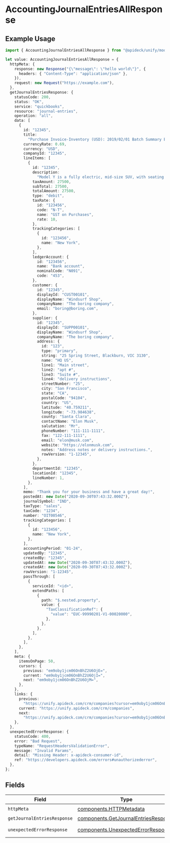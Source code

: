 # AccountingJournalEntriesAllResponse

## Example Usage

```typescript
import { AccountingJournalEntriesAllResponse } from "@apideck/unify/models/operations";

let value: AccountingJournalEntriesAllResponse = {
  httpMeta: {
    response: new Response("{\"message\": \"hello world\"}", {
      headers: { "Content-Type": "application/json" },
    }),
    request: new Request("https://example.com"),
  },
  getJournalEntriesResponse: {
    statusCode: 200,
    status: "OK",
    service: "quickbooks",
    resource: "journal-entries",
    operation: "all",
    data: [
      {
        id: "12345",
        title:
          "Purchase Invoice-Inventory (USD): 2019/02/01 Batch Summary Entry",
        currencyRate: 0.69,
        currency: "USD",
        companyId: "12345",
        lineItems: [
          {
            id: "12345",
            description:
              "Model Y is a fully electric, mid-size SUV, with seating for up to seven, dual motor AWD and unparalleled protection.",
            taxAmount: 27500,
            subTotal: 27500,
            totalAmount: 27500,
            type: "debit",
            taxRate: {
              id: "123456",
              code: "N-T",
              name: "GST on Purchases",
              rate: 10,
            },
            trackingCategories: [
              {
                id: "123456",
                name: "New York",
              },
            ],
            ledgerAccount: {
              id: "123456",
              name: "Bank account",
              nominalCode: "N091",
              code: "453",
            },
            customer: {
              id: "12345",
              displayId: "CUST00101",
              displayName: "Windsurf Shop",
              companyName: "The boring company",
              email: "boring@boring.com",
            },
            supplier: {
              id: "12345",
              displayId: "SUPP00101",
              displayName: "Windsurf Shop",
              companyName: "The boring company",
              address: {
                id: "123",
                type: "primary",
                string: "25 Spring Street, Blackburn, VIC 3130",
                name: "HQ US",
                line1: "Main street",
                line2: "apt #",
                line3: "Suite #",
                line4: "delivery instructions",
                streetNumber: "25",
                city: "San Francisco",
                state: "CA",
                postalCode: "94104",
                country: "US",
                latitude: "40.759211",
                longitude: "-73.984638",
                county: "Santa Clara",
                contactName: "Elon Musk",
                salutation: "Mr",
                phoneNumber: "111-111-1111",
                fax: "122-111-1111",
                email: "elon@musk.com",
                website: "https://elonmusk.com",
                notes: "Address notes or delivery instructions.",
                rowVersion: "1-12345",
              },
            },
            departmentId: "12345",
            locationId: "12345",
            lineNumber: 1,
          },
        ],
        memo: "Thank you for your business and have a great day!",
        postedAt: new Date("2020-09-30T07:43:32.000Z"),
        journalSymbol: "IND",
        taxType: "sales",
        taxCode: "1234",
        number: "OIT00546",
        trackingCategories: [
          {
            id: "123456",
            name: "New York",
          },
        ],
        accountingPeriod: "01-24",
        updatedBy: "12345",
        createdBy: "12345",
        updatedAt: new Date("2020-09-30T07:43:32.000Z"),
        createdAt: new Date("2020-09-30T07:43:32.000Z"),
        rowVersion: "1-12345",
        passThrough: [
          {
            serviceId: "<id>",
            extendPaths: [
              {
                path: "$.nested.property",
                value: {
                  "TaxClassificationRef": {
                    "value": "EUC-99990201-V1-00020000",
                  },
                },
              },
            ],
          },
        ],
      },
    ],
    meta: {
      itemsOnPage: 50,
      cursors: {
        previous: "em9oby1jcm06OnBhZ2U6OjE=",
        current: "em9oby1jcm06OnBhZ2U6OjI=",
        next: "em9oby1jcm06OnBhZ2U6OjM=",
      },
    },
    links: {
      previous:
        "https://unify.apideck.com/crm/companies?cursor=em9oby1jcm06OnBhZ2U6OjE%3D",
      current: "https://unify.apideck.com/crm/companies",
      next:
        "https://unify.apideck.com/crm/companies?cursor=em9oby1jcm06OnBhZ2U6OjM",
    },
  },
  unexpectedErrorResponse: {
    statusCode: 400,
    error: "Bad Request",
    typeName: "RequestHeadersValidationError",
    message: "Invalid Params",
    detail: "Missing Header: x-apideck-consumer-id",
    ref: "https://developers.apideck.com/errors#unauthorizederror",
  },
};
```

## Fields

| Field                                                                                        | Type                                                                                         | Required                                                                                     | Description                                                                                  |
| -------------------------------------------------------------------------------------------- | -------------------------------------------------------------------------------------------- | -------------------------------------------------------------------------------------------- | -------------------------------------------------------------------------------------------- |
| `httpMeta`                                                                                   | [components.HTTPMetadata](../../models/components/httpmetadata.md)                           | :heavy_check_mark:                                                                           | N/A                                                                                          |
| `getJournalEntriesResponse`                                                                  | [components.GetJournalEntriesResponse](../../models/components/getjournalentriesresponse.md) | :heavy_minus_sign:                                                                           | JournalEntry                                                                                 |
| `unexpectedErrorResponse`                                                                    | [components.UnexpectedErrorResponse](../../models/components/unexpectederrorresponse.md)     | :heavy_minus_sign:                                                                           | Unexpected error                                                                             |